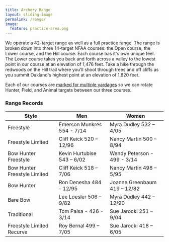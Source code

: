 ```yaml
---
title: Archery Range
layout: sliding-image
permalink: /range/
image:
  feature: practice-area.png
---
```


We operate a 42-target range as well as a full practice range.
The range is broken down into three 14-target NFAA courses: the Open course, the Lower course, and the Hill course.
Each course has it's own unique feel.
The Lower course takes you back and forth across a valley to the lowest point in our course at an elevation of 1,476 feet.
Take a hike through the redwoods on the Hill trail where you'll shoot through trees and off cliffs as you summit Oakland's highest point at an elevation of 1,820 feet.

Each of our courses are [marked for multiple yardages](/files/rebomarkers.pdf) so we can rotate Hunter, Field, and Animal targets between our three courses.

### Range Records

Style   |   Men   |  Women
--------|---------|--------
Freestyle | Emerson Munkres 554 - 7/14 | Myra Dudley 532 – 4/05
Freestyle Limited | Cliff Keick 520 – 12/96 | Nancy Martin 500 – 8/94
Bow Hunter Freestyle | Kevin Hurtubise 543 – 6/02 | Wendy Peterson - 499 - 3/14
Bow Hunter Freestyle Limited | Cliff Keick 518 – 7/06 | Nancy Martin 498 – 5/95
Bow Hunter | Ron Denesha 484 – 12/95 | Joanne Greenbaum 419 – 12/82
Bare Bow | Lee Loesler 506 – 9/82 | Myra Dudley 442 – 12/90
Traditional | Tom Palsa - 426 - 3/14 | Sue Jarocki 251 – 9/04
Freestyle Limited Recurve | Roy Bernal 499 – 7/05 | Sue Jarocki 418 – 6/05


